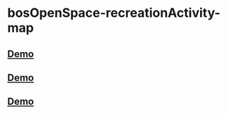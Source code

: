 # bosOpenSpace-recreationActivity-map

## [Demo](http://htmlpreview.github.io/?https://rawgit.com/nbeaumont/bosOpenSpace-recreationActivity-map/master/index.html)

## [Demo](https://rawgit.com/nbeaumont/bosOpenSpace-recreationActivity-map/master/index.html)

## [Demo](http://nbeaumont.github.io/bosOpenSpace-recreationActivity-map/gh-pages/index.html)



